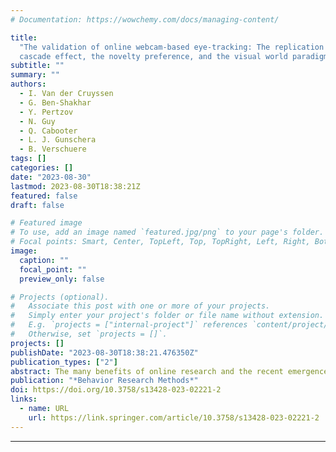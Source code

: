 ```yaml
---
# Documentation: https://wowchemy.com/docs/managing-content/

title:
  "The validation of online webcam-based eye-tracking: The replication of the
  cascade effect, the novelty preference, and the visual world paradigm"
subtitle: ""
summary: ""
authors:
  - I. Van der Cruyssen
  - G. Ben-Shakhar
  - Y. Pertzov
  - N. Guy
  - Q. Cabooter
  - L. J. Gunschera
  - B. Verschuere
tags: []
categories: []
date: "2023-08-30"
lastmod: 2023-08-30T18:38:21Z
featured: false
draft: false

# Featured image
# To use, add an image named `featured.jpg/png` to your page's folder.
# Focal points: Smart, Center, TopLeft, Top, TopRight, Left, Right, BottomLeft, Bottom, BottomRight.
image:
  caption: ""
  focal_point: ""
  preview_only: false

# Projects (optional).
#   Associate this post with one or more of your projects.
#   Simply enter your project's folder or file name without extension.
#   E.g. `projects = ["internal-project"]` references `content/project/deep-learning/index.md`.
#   Otherwise, set `projects = []`.
projects: []
publishDate: "2023-08-30T18:38:21.476350Z"
publication_types: ["2"]
abstract: The many benefits of online research and the recent emergence of open-source eye-tracking libraries have sparked an interest in transferring time-consuming and expensive eye-tracking studies from the lab to the web. In the current study, we validate online webcam-based eye-tracking by conceptually replicating three robust eye-tracking studies (the cascade effect, n = 134, the novelty preference, n = 45, and the visual world paradigm, n = 32) online using the participant’s webcam as eye-tracker with the WebGazer.js library. We successfully replicated all three effects, although the effect sizes of all three studies shrank by 20–27%. The visual world paradigm was conducted both online and in the lab, using the same participants and a standard laboratory eye-tracker. The results showed that replication per se could not fully account for the effect size shrinkage, but that the shrinkage was also due to the use of online webcam-based eye-tracking, which is noisier. In conclusion, we argue that eye-tracking studies with relatively large effects that do not require extremely high precision (e.g., studies with four or fewer large regions of interest) can be done online using the participant’s webcam. We also make recommendations for how the quality of online webcam-based eye-tracking could be improved.
publication: "*Behavior Research Methods*"
doi: https://doi.org/10.3758/s13428-023-02221-2
links:
  - name: URL
    url: https://link.springer.com/article/10.3758/s13428-023-02221-2
---
```


---

